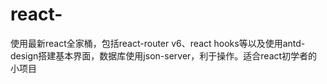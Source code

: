 # react-
使用最新react全家桶，包括react-router v6、react hooks等以及使用antd-design搭建基本界面，数据库使用json-server，利于操作。适合react初学者的小项目
